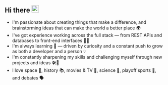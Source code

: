 ## Hi there <img src="https://camo.githubusercontent.com/d552948e7884c41fde2d32b9221d79f0df2076c7d824aaab954ca93f53d95884/68747470733a2f2f6d656469612e67697068792e636f6d2f6d656469612f6876524a434c467a6361737252346961377a2f67697068792e676966" width="22.5" height="22.5" />

- I'm passionate about creating things that make a difference, and brainstorming ideas that can make the world a better place 🌍
- I've got experience working across the full stack — from REST APIs and databases to front-end interfaces 🤹‍♂️
- I'm always learning 🧠 — driven by curiosity and a constant push to grow as both a developer and a person 💡
- I'm constantly sharpening my skills and challenging myself through new projects and ideas 🛠️🚀
- I love space 🚀, history 📚, movies & TV 🍿, science 🔬, playoff sports 🏀, and debates 🗣️
